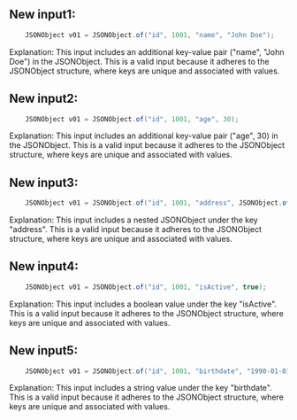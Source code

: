 ## New input1:
```java
    JSONObject v01 = JSONObject.of("id", 1001, "name", "John Doe");
```
Explanation: This input includes an additional key-value pair ("name", "John Doe") in the JSONObject. This is a valid input because it adheres to the JSONObject structure, where keys are unique and associated with values.

## New input2:
```java
    JSONObject v01 = JSONObject.of("id", 1001, "age", 30);
```
Explanation: This input includes an additional key-value pair ("age", 30) in the JSONObject. This is a valid input because it adheres to the JSONObject structure, where keys are unique and associated with values.

## New input3:
```java
    JSONObject v01 = JSONObject.of("id", 1001, "address", JSONObject.of("street", "123 Main St", "city", "New York"));
```
Explanation: This input includes a nested JSONObject under the key "address". This is a valid input because it adheres to the JSONObject structure, where keys are unique and associated with values.

## New input4:
```java
    JSONObject v01 = JSONObject.of("id", 1001, "isActive", true);
```
Explanation: This input includes a boolean value under the key "isActive". This is a valid input because it adheres to the JSONObject structure, where keys are unique and associated with values.

## New input5:
```java
    JSONObject v01 = JSONObject.of("id", 1001, "birthdate", "1990-01-01");
```
Explanation: This input includes a string value under the key "birthdate". This is a valid input because it adheres to the JSONObject structure, where keys are unique and associated with values.
